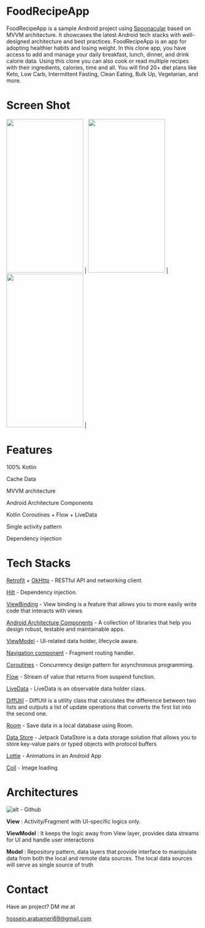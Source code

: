 # FoodRecipeApp
FoodRecipeApp is a sample Android project using [Spoonacular](https://spoonacular.com/) based on MVVM architecture. It showcases the latest Android tech stacks with well-designed architecture and best practices.
FoodRecipeApp is an app for adopting healthier habits and losing weight. In this clone app, you have access to add and manage your daily breakfast, lunch, dinner, and drink calorie data. Using this clone you can also cook or read multiple recipes with their ingredients, calories, time and all. You will find 20+ diet plans like Keto, Low Carb, Intermittent Fasting, Clean Eating, Bulk Up, Vegetarian, and more.

# Screen Shot
<img src="https://github.com/hossein69ameri/Blogs/assets/103646893/dac920cb-2fcc-4e2e-9a0f-16becd3ad19a" data-canonical-src="https://gyazo.com/eb5c5741b6a9a16c692170a41a49c858.png" width="200" height="400" /> | <img src="https://github.com/hossein69ameri/FoodRecipeApp/assets/103646893/29aaf1cf-b966-4eed-91e2-efc5167265c5" data-canonical-src="https://gyazo.com/eb5c5741b6a9a16c692170a41a49c858.png" width="200" height="400" /> | <img src="https://github.com/hossein69ameri/FoodRecipeApp/assets/103646893/763192c6-ba3c-48ff-b482-40edce045b89" data-canonical-src="https://gyazo.com/eb5c5741b6a9a16c692170a41a49c858.png" width="200" height="400" /> | 

# Features
100% Kotlin

Cache Data

MVVM architecture

Android Architecture Components

Kotlin Coroutines + Flow + LiveData

Single activity pattern

Dependency injection

# Tech Stacks
[Retrofit](https://square.github.io/retrofit/) + [OkHttp](https://square.github.io/okhttp/) - RESTful API and networking client.

[Hilt](https://dagger.dev/hilt/)  - Dependency injection.

[ViewBinding](https://developer.android.com/topic/libraries/view-binding) - View binding is a feature that allows you to more easily write code that interacts with views 

[Android Architecture Components](https://developer.android.com/topic/libraries/architecture)  - A collection of libraries that help you design robust, testable and maintainable apps.

[ViewModel](https://developer.android.com/reference/androidx/lifecycle/ViewModel)  - UI-related data holder, lifecycle aware.

[Navigation component](https://developer.android.com/guide/navigation)  -  Fragment routing handler.

[Coroutines](https://developer.android.com/kotlin/coroutines) - Concurrency design pattern for asynchronous programming.

[Flow](https://developer.android.com/kotlin/flow) - Stream of value that returns from suspend function.

[LiveData](https://developer.android.com/topic/libraries/architecture/livedata) - LiveData is an observable data holder class.

[DiffUtil](https://developer.android.com/reference/androidx/recyclerview/widget/DiffUtil) - DiffUtil is a utility class that calculates the difference between two lists and outputs a list of update operations that converts the first list into the second one.

[Room](https://developer.android.com/training/data-storage/room) - Save data in a local database using Room.

[Data Store](https://developer.android.com/topic/libraries/architecture/datastore) - Jetpack DataStore is a data storage solution that allows you to store key-value pairs or typed objects with protocol buffers

[Lottie](https://lottiefiles.com/blog/working-with-lottie/getting-started-with-lottie-animations-in-android-app) - Animations in an Android App

[Coil](https://github.com/coil-kt/coil) - Image loading

# Architectures
![alt - Github](https://raw.githubusercontent.com/amitshekhariitbhu/MVVM-Architecture-Android/master/assets/mvvm-arch.png)

**View** : Activity/Fragment with UI-specific logics only.

**ViewModel** : It keeps the logic away from View layer, provides data streams for UI and handle user interactions

**Model** :  Repository pattern, data layers that provide interface to manipulate data from both the local and remote data sources. The local data sources will serve as single source of truth

# Contact
Have an project? DM me at

hossein.arabameri69@gmail.com
